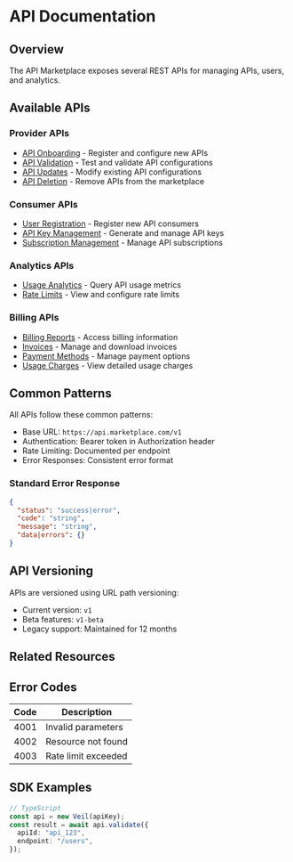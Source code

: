 # API Documentation

## Overview

The API Marketplace exposes several REST APIs for managing APIs, users, and analytics.

## Available APIs

### Provider APIs

- [API Onboarding](./provider/onboarding.md) - Register and configure new APIs
- [API Validation](./provider/validate.md) - Test and validate API configurations
- [API Updates](./provider/update.md) - Modify existing API configurations
- [API Deletion](./provider/delete.md) - Remove APIs from the marketplace

### Consumer APIs

- [User Registration](./consumer/register.md) - Register new API consumers
- [API Key Management](./consumer/api-keys.md) - Generate and manage API keys
- [Subscription Management](./consumer/subscriptions.md) - Manage API subscriptions

### Analytics APIs

- [Usage Analytics](./analytics/usage.md) - Query API usage metrics
- [Rate Limits](./analytics/rate-limits.md) - View and configure rate limits

### Billing APIs

- [Billing Reports](./billing/reports.md) - Access billing information
- [Invoices](./billing/invoices.md) - Manage and download invoices
- [Payment Methods](./billing/payment-methods.md) - Manage payment options
- [Usage Charges](./billing/charges.md) - View detailed usage charges

## Common Patterns

All APIs follow these common patterns:

- Base URL: `https://api.marketplace.com/v1`
- Authentication: Bearer token in Authorization header
- Rate Limiting: Documented per endpoint
- Error Responses: Consistent error format

### Standard Error Response

```json
{
  "status": "success|error",
  "code": "string",
  "message": "string",
  "data|errors": {}
}
```

## API Versioning

APIs are versioned using URL path versioning:

- Current version: `v1`
- Beta features: `v1-beta`
- Legacy support: Maintained for 12 months

## Related Resources

## Error Codes

| Code | Description         |
| ---- | ------------------- |
| 4001 | Invalid parameters  |
| 4002 | Resource not found  |
| 4003 | Rate limit exceeded |

## SDK Examples

```typescript
// TypeScript
const api = new Veil(apiKey);
const result = await api.validate({
  apiId: "api_123",
  endpoint: "/users",
});
```
